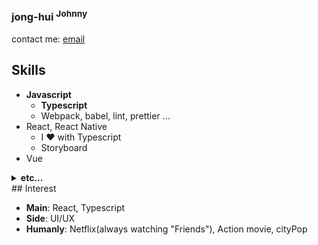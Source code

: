 ### jong-hui <sup>Johnny</sup>

<!--
**jong-hui/jong-hui** is a ✨ _special_ ✨ repository because its `README.md` (this file) appears on your GitHub profile.

Here are some ideas to get you started:

- 🔭 I’m currently working on ...
- 🌱 I’m currently learning ...
- 👯 I’m looking to collaborate on ...
- 🤔 I’m looking for help with ...
- 💬 Ask me about ...
- 📫 How to reach me: ...
- 😄 Pronouns: ...
- ⚡ Fun fact: ...
-->

contact me: [email](mailto:webd200@gmail.com)

## Skills
- **Javascript**
  - **Typescript**
  - Webpack, babel, lint, prettier ...
- React, React Native
  - I ❤️ with Typescript
  - Storyboard
- Vue
<details><summary><b>etc...</b></summary>
<ul>
  <li>CSS</li>
  <li>
    <ul>
      <li>scss, sass</li>
      <li>Styled-component, material-ui</li>
    </ul>
  </li>
- PHP
  - Laravel
- Mysql
- Kotlin
  - anko
- Swift
  - Texture
- UI design
  - [My work](https://www.pinterest.co.kr/lIlllIIIIlIllI/portfolio/)
</ul>
</details>
## Interest

- **Main**: React, Typescript
- **Side**: UI/UX
- **Humanly**: Netflix(always watching "Friends"), Action movie, cityPop
